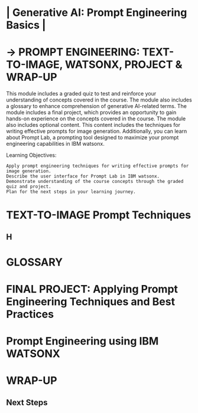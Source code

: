 # | Generative AI: Prompt Engineering Basics |
# → PROMPT ENGINEERING: TEXT-TO-IMAGE, WATSONX, PROJECT & WRAP-UP

This module includes a graded quiz to test and reinforce your understanding of concepts covered in the course. The module also includes a glossary to enhance comprehension of generative AI-related terms. The module includes a final project, which provides an opportunity to gain hands-on experience on the concepts covered in the course. The module also includes optional content. This content includes the techniques for writing effective prompts for image generation. Additionally, you can learn about Prompt Lab, a prompting tool designed to maximize your prompt engineering capabilities in IBM watsonx.

Learning Objectives:

    Apply prompt engineering techniques for writing effective prompts for image generation.
    Describe the user interface for Prompt Lab in IBM watsonx.
    Demonstrate understanding of the course concepts through the graded quiz and project.
    Plan for the next steps in your learning journey.


# TEXT-TO-IMAGE Prompt Techniques

## H



# GLOSSARY

# FINAL PROJECT: Applying Prompt Engineering Techniques and Best Practices



# Prompt Engineering using IBM WATSONX

##

##

## 


# WRAP-UP

## 

## Next Steps

